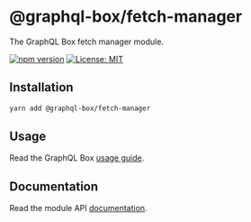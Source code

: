 # @graphql-box/fetch-manager

The GraphQL Box fetch manager module.

[![npm version](https://badge.fury.io/js/%40graphql-box%2Ffetch-manager.svg)](https://badge.fury.io/js/%40graphql-box%2Ffetch-manager)
[![License: MIT](https://img.shields.io/badge/License-MIT-yellow.svg)](LICENSE)

## Installation

```bash
yarn add @graphql-box/fetch-manager
```

## Usage

Read the GraphQL Box [usage guide](../../README.md#usage).

## Documentation

Read the module API [documentation](docs/README.md).
